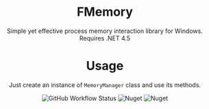 <div align="center">

# FMemory  
Simple yet effective process memory interaction library for Windows.  
Requires .NET 4.5  
  
# Usage
Just create an instance of `MemoryManager` class and use its methods.

![GitHub Workflow Status](https://img.shields.io/github/workflow/status/casualshammy/FMemory/publish-nuget)
![Nuget](https://img.shields.io/nuget/v/FMemory)
![Nuget](https://img.shields.io/nuget/dt/FMemory)
  
</div>